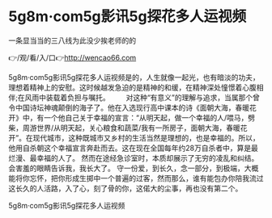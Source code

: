 # 5g8m·com5g影讯5g探花多人运视频
一条显当当的三八线为此没少挨老师的的

👉/观/看/入/口👉http://wencao66.com

5g8m·com5g影讯5g探花多人运视频是的，人生就像一起光，也有暗淡的功夫，理想着精神上的安慰。这时候越发急迫的是精神的和缓，在精神深处憧憬着心腹相伴;在风雨中装载着负担与嘱托。
　　对这种“有意义”的理解与追求，当属那个曾令中国诗坛神魂颠倒的海子了。他在入选现行高中课本的诗《面朝大海，春暖花开》中，有一个他自己关于幸福的宣言：“从明天起，做一个幸福的人/喂马，劈柴，周游世界/从明天起，关心粮食和蔬菜/我有一所房子，面朝大海，春暖花开”。在现代城市，这种既城市又乡村的生活当然是理想的，也是幸福的。所以，他用自杀朝这个幸福宣言奔赴而去。这在现在全国每年约28万自杀者中，算是最烂漫、最幸福的人了。
然而在途经急诊室时，本质却展示了无穷的凌乱和纠结。
会害羞的眼睛告诉我，我长大了。
守一份爱，到长久，念一部分，到极端，大概能将你忘怀，把你形成生掷中一个普遍的过客，然而那么，谁有能包办你陪我流过这长久的人活路，入了心，刻了骨的你，这偌大的尘事，再也没有第二个。

5g8m·com5g影讯5g探花多人运视频
